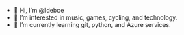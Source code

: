 - 👋 Hi, I’m @ldeboe
- 👀 I’m interested in music, games, cycling, and technology.
- 🌱 I’m currently learning git, python, and Azure services. 

<!---
ldeboe/ldeboe is a ✨ special ✨ repository because its `README.md` (this file) appears on your GitHub profile.
You can click the Preview link to take a look at your changes.
--->

